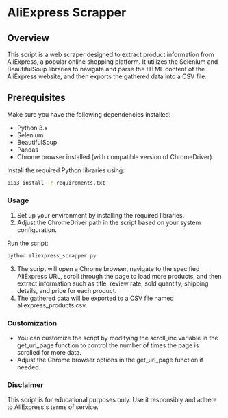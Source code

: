 # AliExpress Scrapper

## Overview

This script is a web scraper designed to extract product information from AliExpress, a popular online shopping platform. It utilizes the Selenium and BeautifulSoup libraries to navigate and parse the HTML content of the AliExpress website, and then exports the gathered data into a CSV file.

## Prerequisites

Make sure you have the following dependencies installed:

- Python 3.x
- Selenium
- BeautifulSoup
- Pandas
- Chrome browser installed (with compatible version of ChromeDriver)

Install the required Python libraries using:

```bash
pip3 install -r requirements.txt
```

### Usage

1. Set up your environment by installing the required libraries.
2. Adjust the ChromeDriver path in the script based on your system configuration.

Run the script:
```bash
python aliexpress_scrapper.py
```

3. The script will open a Chrome browser, navigate to the specified AliExpress URL, scroll through the page to load more products, and then extract information such as title, review rate, sold quantity, shipping details, and price for each product.
4. The gathered data will be exported to a CSV file named aliexpress_products.csv.


### Customization
- You can customize the script by modifying the scroll_inc variable in the get_url_page function to control the number of times the page is scrolled for more data.
- Adjust the Chrome browser options in the get_url_page function if needed.

### Disclaimer
This script is for educational purposes only. Use it responsibly and adhere to AliExpress's terms of service.
